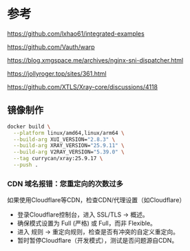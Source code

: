 # 参考

https://github.com/lxhao61/integrated-examples

https://github.com/Vauth/warp

https://blog.xmgspace.me/archives/nginx-sni-dispatcher.html

https://jollyroger.top/sites/361.html

https://github.com/XTLS/Xray-core/discussions/4118

## 镜像制作

```bash
docker build \
  --platform linux/amd64,linux/arm64 \
  --build-arg XUI_VERSION="2.8.3" \
  --build-arg XRAY_VERSION="25.9.11" \
  --build-arg V2RAY_VERSION="5.39.0" \
  --tag currycan/xray:25.9.17 \
  --push .
```

### CDN 域名报错：您重定向的次数过多

如果使用Cloudflare等CDN，检查CDN/代理设置（如Cloudflare）

- 登录Cloudflare控制台，进入 SSL/TLS → 概述。
- 确保模式设置为 Full (严格) 或 Full，而非 Flexible。
- 进入 规则 → 重定向规则，检查是否有冲突的自定义重定向。
- 暂时暂停Cloudflare（开发模式），测试是否问题源自CDN。
